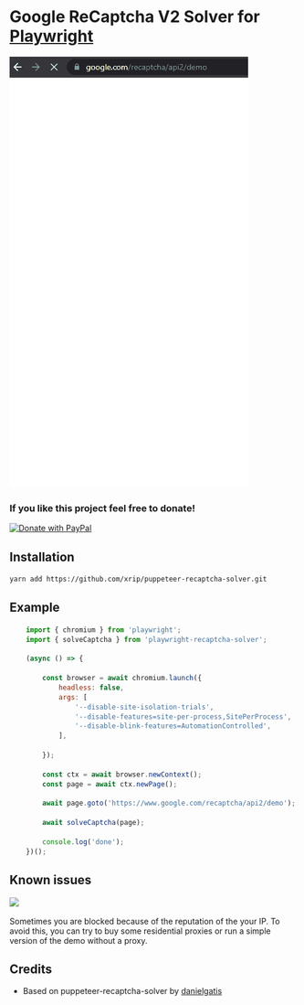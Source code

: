 # Google ReCaptcha V2 Solver for [Playwright](https://playwright.dev/)

![demo](demo1.gif)

### If you like this project feel free to donate!

[![Donate with PayPal](https://www.paypalobjects.com/en_US/i/btn/btn_donate_SM.gif)](https://www.paypal.com/paypalme/xrip/)

## Installation

```sh
yarn add https://github.com/xrip/puppeteer-recaptcha-solver.git
```

## Example
```js
    import { chromium } from 'playwright';
    import { solveCaptcha } from 'playwright-recaptcha-solver';

    (async () => {

        const browser = await chromium.launch({
            headless: false,
            args: [
                '--disable-site-isolation-trials',
                '--disable-features=site-per-process,SitePerProcess',
                '--disable-blink-features=AutomationControlled',
            ],

        });

        const ctx = await browser.newContext();
        const page = await ctx.newPage();

        await page.goto('https://www.google.com/recaptcha/api2/demo');

        await solveCaptcha(page);

        console.log('done');
    })();
```
## Known issues

![](https://user-images.githubusercontent.com/3437378/82528851-b14e5a80-9b07-11ea-9f30-6f4fbef0ff1f.png)

Sometimes you are blocked because of the reputation of the your IP. 
To avoid this, you can try to buy some residential proxies or run a simple version of the demo without a proxy.

## Credits
- Based on puppeteer-recaptcha-solver by [danielgatis](https://github.com/danielgatis/puppeteer-recaptcha-solver) 
